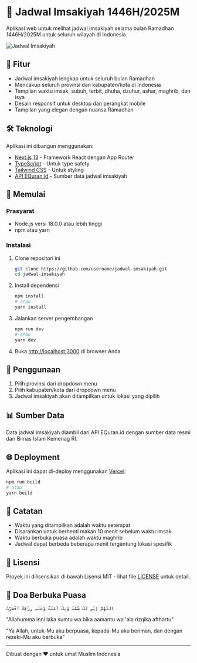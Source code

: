 # 📅 Jadwal Imsakiyah 1446H/2025M

Aplikasi web untuk melihat jadwal imsakiyah selama bulan Ramadhan 1446H/2025M untuk seluruh wilayah di Indonesia.

![Jadwal Imsakiyah](https://cdn.discordapp.com/attachments/1299418032136917075/1345442388943831130/mosque.png?ex=67c4905e&is=67c33ede&hm=f62a613c32ab513a16833984bc6de435b26ca1482efbbb9beea7319d409f2001&)

## 🌙 Fitur

- Jadwal imsakiyah lengkap untuk seluruh bulan Ramadhan
- Mencakup seluruh provinsi dan kabupaten/kota di Indonesia
- Tampilan waktu imsak, subuh, terbit, dhuha, dzuhur, ashar, maghrib, dan isya
- Desain responsif untuk desktop dan perangkat mobile
- Tampilan yang elegan dengan nuansa Ramadhan

## 🛠️ Teknologi

Aplikasi ini dibangun menggunakan:

- [Next.js 13](https://nextjs.org/) - Framework React dengan App Router
- [TypeScript](https://www.typescriptlang.org/) - Untuk type safety
- [Tailwind CSS](https://tailwindcss.com/) - Untuk styling
- [API EQuran.id](https://equran.id/) - Sumber data jadwal imsakiyah

## 🚀 Memulai

### Prasyarat

- Node.js versi 18.0.0 atau lebih tinggi
- npm atau yarn

### Instalasi

1. Clone repositori ini
   ```bash
   git clone https://github.com/username/jadwal-imsakiyah.git
   cd jadwal-imsakiyah
   ```

2. Install dependensi
   ```bash
   npm install
   # atau
   yarn install
   ```

3. Jalankan server pengembangan
   ```bash
   npm run dev
   # atau
   yarn dev
   ```

4. Buka [http://localhost:3000](http://localhost:3000) di browser Anda

## 📱 Penggunaan

1. Pilih provinsi dari dropdown menu
2. Pilih kabupaten/kota dari dropdown menu
3. Jadwal imsakiyah akan ditampilkan untuk lokasi yang dipilih

## 📊 Sumber Data

Data jadwal imsakiyah diambil dari API EQuran.id dengan sumber data resmi dari Bimas Islam Kemenag RI.

## 🌐 Deployment

Aplikasi ini dapat di-deploy menggunakan [Vercel](https://vercel.com/):

```bash
npm run build
# atau
yarn build
```

## 📝 Catatan

- Waktu yang ditampilkan adalah waktu setempat
- Disarankan untuk berhenti makan 10 menit sebelum waktu imsak
- Waktu berbuka puasa adalah waktu maghrib
- Jadwal dapat berbeda beberapa menit tergantung lokasi spesifik

## 📜 Lisensi

Proyek ini dilisensikan di bawah Lisensi MIT - lihat file [LICENSE](LICENSE) untuk detail.

## 🙏 Doa Berbuka Puasa

```
اللَّهُمَّ إِنِّي لَكَ صُمْتُ وَبِكَ آمَنْتُ وَعَلَى رِزْقِكَ أَفْطَرْتُ
```

"Allahumma inni laka sumtu wa bika aamantu wa 'ala rizqika afthartu"

"Ya Allah, untuk-Mu aku berpuasa, kepada-Mu aku beriman, dan dengan rezeki-Mu aku berbuka"

---

Dibuat dengan ❤️ untuk umat Muslim Indonesia